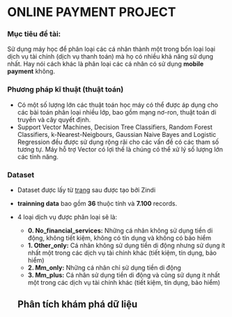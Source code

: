 # ONLINE PAYMENT PROJECT

### Mục tiêu đề tài:
Sử dụng máy học để phân loại các cá nhân thành một trong bốn loại loại dịch vụ tài chính (dịch vụ thanh toán) mà họ có nhiều khả năng sử dụng nhất. Hay nói cách khác là phân loại các cá nhân có sử dụng **mobile payment** không.

### Phương pháp kĩ thuật (thuật toán)
- Có một số lượng lớn các thuật toán học máy có thể được áp dụng cho các bài toán phân loại nhiều lớp, bao gồm mạng nơ-ron, thuật toán di truyền và cây quyết định.
- Support Vector Machines, Decision Tree Classifiers, Random Forest Classifiers, k-Nearest-Neigbours, Gaussian Naive Bayes and Logistic Regression đều được sử dụng rộng rãi cho các vấn đề có các tham số tương tự. Máy hỗ trợ Vector có lợi thế là chúng có thể xử lý số lượng lớn các tính năng.
### Dataset 
- Dataset được lấy từ [trang][datasetLink] sau được tạo bởi Zindi
- **trainning data** bao gồm **36** thuộc tính và **7.100** records.
- 4 loại dịch vụ được phân loại sẽ là: 
  - **0. No_financial_services:** Những cá nhân không sử dụng tiền di động, không tiết kiệm, không có tín dụng và không có bảo hiểm
  - **1. Other_only:** Cá nhân không sử dụng tiền di động nhưng sử dụng ít nhất một trong các dịch vụ tài chính khác (tiết kiệm, tín dụng, bảo hiểm)
  - **2. Mm_only:** Những cá nhân chỉ sử dụng tiền di động
  - **3. Mm_plus:** Cá nhân sử dụng tiền di động và cũng sử dụng ít nhất một trong các dịch vụ tài chính khác (tiết kiệm, tín dụng, bảo hiểm)

  ## Phân tích khám phá dữ liệu
  


[datasetLink]: https://zindi.africa/competitions/mobile-money-and-financial-inclusion-in-tanzania-challenge